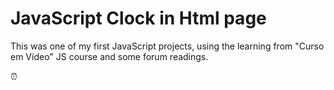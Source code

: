 # JavaScript Clock in Html page

This was one of my first JavaScript projects, using the learning from "Curso em Vídeo" JS course and some forum readings.

⏰
